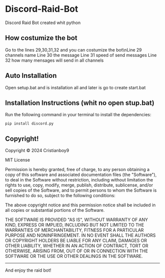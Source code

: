 # Discord-Raid-Bot
Discord Raid Bot created whit python

## How costumize the bot
Go to the lines 29,30,31,32 and you can costumize the bot\nLine 29 channels name
Line 30 the message
Line 31 speed of send messages
Line 32 how many mensages will send in all channels

## Auto Installation
Open setup.bat and is installation all and later is go to create start.bat

## Installation Instructions (whit no open stup.bat) 
Run the following command in your terminal to install the dependencies:
```
pip install discord.py
```

## Copyright!
Copyright © 2024 Cristianboy9

MIT License

Permission is hereby granted, free of charge, to any person obtaining a copy
of this software and associated documentation files (the "Software"), to deal
in the Software without restriction, including without limitation the rights
to use, copy, modify, merge, publish, distribute, sublicense, and/or sell
copies of the Software, and to permit persons to whom the Software is
furnished to do so, subject to the following conditions:

The above copyright notice and this permission notice shall be included in all
copies or substantial portions of the Software.

THE SOFTWARE IS PROVIDED "AS IS", WITHOUT WARRANTY OF ANY KIND, EXPRESS OR
IMPLIED, INCLUDING BUT NOT LIMITED TO THE WARRANTIES OF MERCHANTABILITY,
FITNESS FOR A PARTICULAR PURPOSE AND NONINFRINGEMENT. IN NO EVENT SHALL THE
AUTHORS OR COPYRIGHT HOLDERS BE LIABLE FOR ANY CLAIM, DAMAGES OR OTHER
LIABILITY, WHETHER IN AN ACTION OF CONTRACT, TORT OR OTHERWISE, ARISING FROM,
OUT OF OR IN CONNECTION WITH THE SOFTWARE OR THE USE OR OTHER DEALINGS IN THE
SOFTWARE.

-----------------------------------------------------------------------------------
And enjoy the raid bot! 
